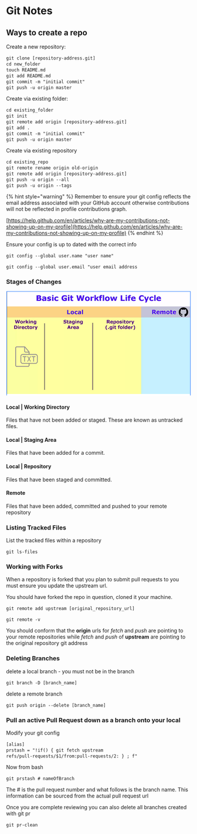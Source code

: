 # Git Notes

## Ways to create a repo

Create a new repository:

```
git clone [repository-address.git]
cd new_folder
touch README.md
git add README.md
git commit -m "initial commit"
git push -u origin master

```

Create via existing folder:

```
cd existing_folder
git init
git remote add origin [repository-address.git]
git add .
git commit -m "initial commit"
git push -u origin master
```

Create via existing repository

```text
cd existing_repo
git remote rename origin old-origin
git remote add origin [repository-address.git]
git push -u origin --all
git push -u origin --tags
```

{% hint style="warning" %}
Remember to ensure your git config reflects the email address associated with your GitHub account otherwise contributions will not be reflected in profile contributions graph.

[https://help.github.com/en/articles/why-are-my-contributions-not-showing-up-on-my-profile](https://help.github.com/en/articles/why-are-my-contributions-not-showing-up-on-my-profile)
{% endhint %}

Ensure your config is up to dated with the correct info

```text
git config --global user.name "user name"
```

```text
git config --global user.email "user email address
```

### Stages of Changes

![Git workflow cycle](../.gitbook/assets/screen-shot-2019-03-28-at-10.06.33-pm.png)

#### Local \| Working Directory

Files that have not been added or staged. These are known as untracked files.

#### Local \| Staging Area

Files that have been added for a commit.

#### Local \| Repository

Files that have been staged and committed.

#### Remote

Files that have been added, committed and pushed to your remote repository

### Listing Tracked Files

List the tracked files within a repository

```text
git ls-files
```

### Working with Forks

When a repository is forked that you plan to submit pull requests to you must ensure you update the upstream url.

You should have forked the repo in question, cloned it your machine. 

```text
git remote add upstream [original_repository_url]
```

```text
git remote -v
```

You should conform that the **origin** urls for _fetch_ and _push_ are pointing to your remote repositories while _fetch_ and _push_ of **upstream** are pointing to the original repository git address

### Deleting Branches

delete a local branch - you must not be in the branch

```text
git branch -D [branch_name]
```

delete a remote branch

```text
git push origin --delete [branch_name]
```

### Pull an active Pull Request down as a branch onto your local

Modify your git config

```text
[alias]
prstash = "!if() { git fetch upstream
refs/pull-requests/$1/from:pull-requests/2: } ; f"
```

Now from bash

```text
git prstash # nameOfBranch
```

The \# is the pull request number and what follows is the branch name. This information can be sourced from the actual pull request url

Once you are complete reviewing you can also delete all branches created with git pr

```text
git pr-clean
```

